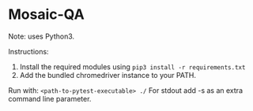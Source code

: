 # Mosaic-QA
Note: uses Python3.

Instructions:
1. Install the required modules using `pip3 install -r requirements.txt`
2. Add the bundled chromedriver instance to your PATH.

Run with:
`<path-to-pytest-executable> ./`
For stdout add -s as an extra command line parameter.

